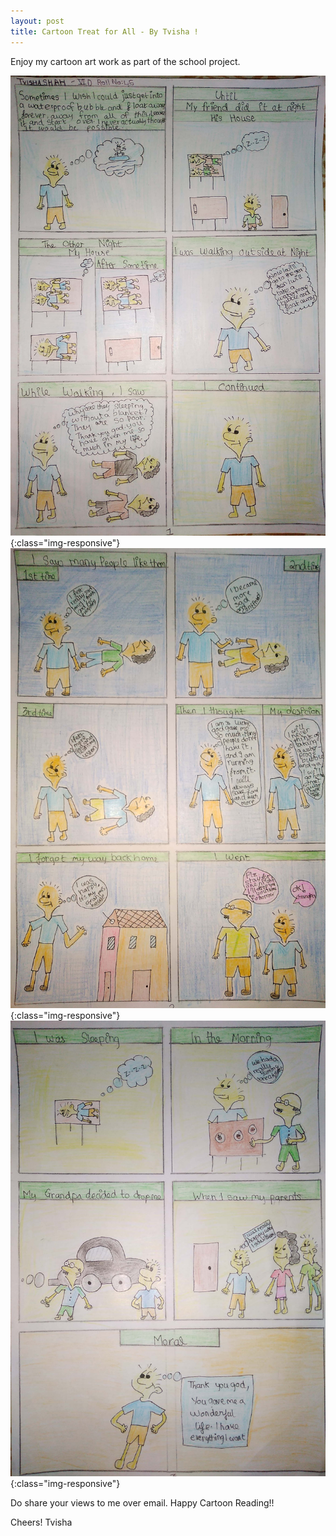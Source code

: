 ```yaml
---
layout: post
title: Cartoon Treat for All - By Tvisha !
---
```


Enjoy my cartoon art work as part of the school project.

![Cartoon and art work by Tvisha (Page1).](/images/CartoonByTvishaShah_1.jpg){:class="img-responsive"}
![Cartoon and art work by Tvisha (Page2).](/images/CartoonByTvishaShah_2.jpg){:class="img-responsive"}
![Cartoon and art work by Tvisha (Page3).](/images/CartoonByTvishaShah_3.jpg){:class="img-responsive"}

Do share your views to me over email. Happy Cartoon Reading!!

Cheers!
Tvisha
